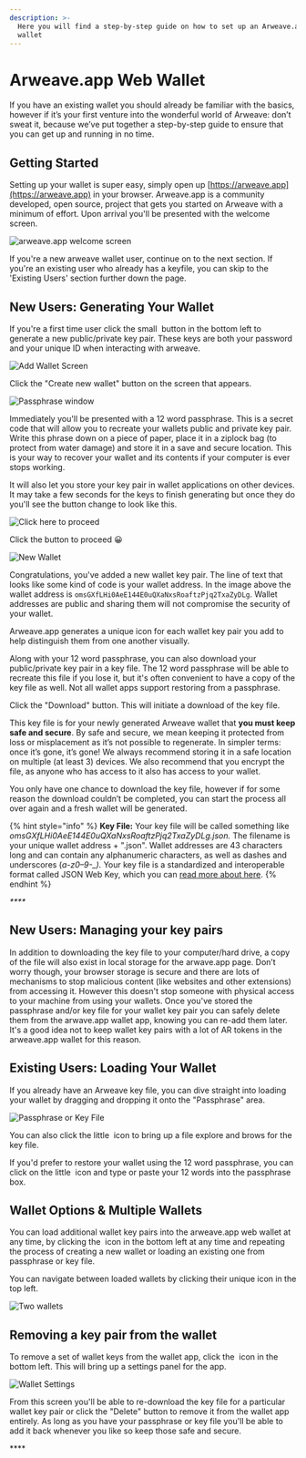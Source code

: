 ```yaml
---
description: >-
  Here you will find a step-by-step guide on how to set up an Arweave.app web
  wallet
---
```


# Arweave.app Web Wallet

If you have an existing wallet you should already be familiar with the basics, however if it’s your first venture into the wonderful world of Arweave: don’t sweat it, because we’ve put together a step-by-step guide to ensure that you can get up and running in no time.

## Getting Started

Setting up your wallet is super easy, simply open up [https://arweave.app](https://arweave.app) in your browser. Arweave.app is a community developed, open source, project that gets you started on Arweave with a minimum of effort. Upon arrival you'll be presented with the welcome screen.

![arweave.app welcome screen](<../.gitbook/assets/image (9) (1).png>)

If you're a new arweave wallet user, continue on to the next section. If you're an existing user who already has a keyfile, you can skip to the 'Existing Users' section further down the page.

## **New Users: Generating Your Wallet**

If you're a first time user click the small <img src="../.gitbook/assets/image (5).png" alt="" data-size="line"> button in the bottom left to generate a new public/private key pair. These keys are both your password and your unique ID when interacting with arweave.

![Add Wallet Screen](<../.gitbook/assets/image (3).png>)

Click the "Create new wallet" button on the screen that appears.

![Passphrase window](<../.gitbook/assets/image (7).png>)

Immediately you'll be presented with a 12 word passphrase. This is a secret code that will allow you to recreate your wallets public and private key pair. Write this phrase down on a piece of paper, place it in a ziplock bag (to protect from water damage) and store it in a save and secure location. This is your way to recover your wallet and its contents if your computer is ever stops working.

It will also let you store your key pair in wallet applications on other devices. It may take a few seconds for the keys to finish generating but once they do you'll see the button change to look like this.

![Click here to proceed](<../.gitbook/assets/image (10) (1).png>)

Click the button to proceed 😀

![New Wallet](<../.gitbook/assets/image (2).png>)

Congratulations, you've added a new wallet key pair. The line of text that looks like some kind of code is your wallet address. In the image above the wallet address is `omsGXfLHi0AeE144E0uQXaNxsRoaftzPjq2TxaZyDLg`. Wallet addresses are public and sharing them will not compromise the security of your wallet.

Arweave.app generates a unique icon for each wallet key pair you add to help distinguish them from one another visually.

Along with your 12 word passphrase, you can also download your public/private key pair in a key file. The 12 word passphrase will be able to recreate this file if you lose it, but it's often convenient to have a copy of the key file as well. Not all wallet apps support restoring from a passphrase.

Click the "Download" button. This will initiate a download of the key file.

This key file is for your newly generated Arweave wallet that **you must keep safe and secure**. By safe and secure, we mean keeping it protected from loss or misplacement as it’s not possible to regenerate. In simpler terms: once it’s gone, it’s gone! We always recommend storing it in a safe location on multiple (at least 3) devices. We also recommend that you encrypt the file, as anyone who has access to it also has access to your wallet.

You only have one chance to download the key file, however if for some reason the download couldn’t be completed, you can start the process all over again and a fresh wallet will be generated.

{% hint style="info" %}
**Key File:** Your key file will be called something like _omsGXfLHi0AeE144E0uQXaNxsRoaftzPjq2TxaZyDLg.json._ The filename is your unique wallet address + ".json". Wallet addresses are 43 characters long and can contain any alphanumeric characters, as well as dashes and underscores (_a-z0–9-\_)._ Your key file is a standardized and interoperable format called JSON Web Key, which you can [read more about here](https://tools.ietf.org/html/rfc7517).
{% endhint %}

_\*\*\*\*_

## **New Users: Managing your key pairs**

In addition to downloading the key file to your computer/hard drive, a copy of the file will also exist in local storage for the arwave.app page. Don’t worry though, your browser storage is secure and there are lots of mechanisms to stop malicious content (like websites and other extensions) from accessing it. However this doesn't stop someone with physical access to your machine from using your wallets. Once you've stored the passphrase and/or key file for your wallet key pair you can safely delete them from the arwave.app wallet app, knowing you can re-add them later. It's a good idea not to keep wallet key pairs with a lot of AR tokens in the arweave.app wallet for this reason.

## **Existing Users: Loading Your Wallet**

If you already have an Arweave key file, you can dive straight into loading your wallet by dragging and dropping it onto the "Passphrase" area.

![Passphrase or Key File](<../.gitbook/assets/image (2) (1).png>)

You can also click the little <img src="../.gitbook/assets/image_12.png" alt="" data-size="line"> icon to bring up a file explore and brows for the key file.

If you'd prefer to restore your wallet using the 12 word passphrase, you can click on the little <img src="../.gitbook/assets/image_6.png" alt="" data-size="line"> icon and type or paste your 12 words into the passphrase box.

## **Wallet Options & Multiple Wallets**

You can load additional wallet key pairs into the arweave.app web wallet at any time, by clicking the <img src="../.gitbook/assets/image (5).png" alt="" data-size="line"> icon in the bottom left at any time and repeating the process of creating a new wallet or loading an existing one from passphrase or key file.

You can navigate between loaded wallets by clicking their unique icon in the top left.

![Two wallets](<../.gitbook/assets/image (1) (1).png>)

## Removing a key pair from the wallet

To remove a set of wallet keys from the wallet app, click the <img src="../.gitbook/assets/image (4) (1).png" alt="" data-size="line"> icon in the bottom left. This will bring up a settings panel for the app.

![Wallet Settings](<../.gitbook/assets/image (8).png>)

From this screen you'll be able to re-download the key file for a particular wallet key pair or click the "Delete" button to remove it from the wallet app entirely. As long as you have your passphrase or key file you'll be able to add it back whenever you like so keep those safe and secure.

\*\*\*\*
